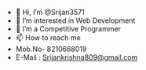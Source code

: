 - 👋 Hi, I’m @Srijan3571
- 👀 I’m interested in Web Development
- 🌱 I’m a Competitive Programmer 
- 📫 How to reach me 
- Mob.No- 8210668019
- E-Mail : Srijankrishna809@gmail.com

<!---
Srijan3571/Srijan3571 is a ✨ special ✨ repository because its `README.md` (this file) appears on your GitHub profile.
You can click the Preview link to take a look at your changes.
--->
